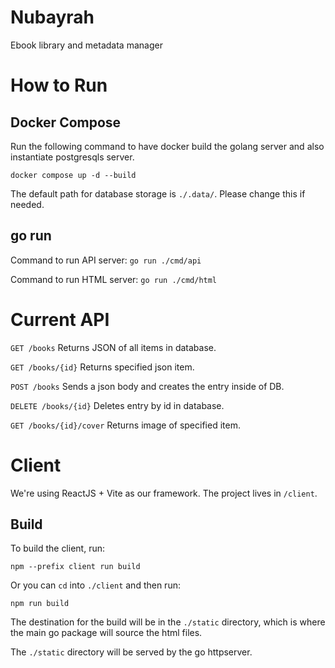 # Nubayrah
Ebook library and metadata manager

# How to Run

## Docker Compose
Run the following command to have docker build the golang server and also instantiate postgresqls server.

`docker compose up -d --build`

The default path for database storage is `./.data/`. Please change this if needed.

## go run

Command to run API server:
`go run ./cmd/api`

Command to run HTML server:
`go run ./cmd/html`

# Current API

`GET /books` Returns JSON of all items in database.

`GET /books/{id}` Returns specified json item.

`POST /books` Sends a json body and creates the entry inside of DB.

`DELETE /books/{id}` Deletes entry by id in database.

`GET /books/{id}/cover` Returns image of specified item.

# Client

We're using ReactJS + Vite as our framework. The project lives in `/client`.

## Build

To build the client, run:

`npm --prefix client run build`

Or you can `cd` into `./client` and then run:

`npm run build`

The destination for the build will be in the `./static` directory, which is where the main go package will source the html files.

The `./static` directory will be served by the go httpserver.